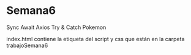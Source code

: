 # Semana6
Sync Await Axios Try &amp; Catch Pokemon

index.html contiene la etiqueta del script y css que están en la carpeta trabajoSemana6
